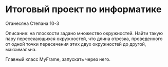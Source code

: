 # Итоговый проект по информатике
Оганесяна Степана 10-3

Описание: на плоскости задано множество окружностей. Найти такую пару пересекающихся окружностей, что длина отрезка, проведенного от одной точки пересечения этих двух окружностей до другой, максимальна.


Главный класс MyFrame, запускать через него.